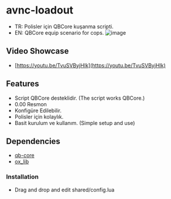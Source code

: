 # avnc-loadout
- TR: Polisler için QBCore kuşanma scripti.
- EN: QBCore equip scenario for cops.
![image](https://user-images.githubusercontent.com/123509837/220655721-8fc53ad1-b030-4b9b-9d67-86f3a42123b6.png)

## Video Showcase
- [https://youtu.be/TvuSVByjHIk](https://youtu.be/TvuSVByjHIk)
## Features
- Script QBCore desteklidir. (The script works QBCore.)
- 0.00 Resmon
- Konfigüre Edilebilir.
- Polisler için kolaylık.
- Basit kurulum ve kullanım. (Simple setup and use)

## Dependencies
- [qb-core](https://github.com/qbcore-framework/qb-core)
- [ox_lib](https://github.com/overextended/ox_lib/releases/latest/download/ox_lib.zip)

### Installation
- Drag and drop and edit shared/config.lua
